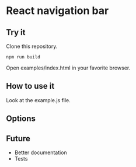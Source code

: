 # React navigation bar

## Try it

Clone this repository.

`npm run build`

Open examples/index.html in your favorite browser.

## How to use it

Look at the example.js file.

## Options

## Future
* Better documentation
* Tests
